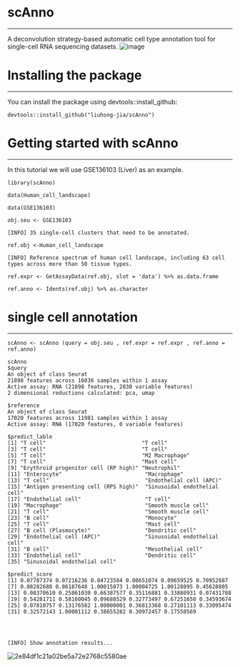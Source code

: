 # scAnno

***

A deconvolution strategy-based automatic cell type annotation tool for single-cell RNA sequencing datasets.
![image](https://user-images.githubusercontent.com/115637576/199387392-3d66fb26-e3d3-43c9-9378-04f541600e3f.png)


# Installing the package

***

You can install the package using devtools::install_github:

    devtools::install_github("liuhong-jia/scAnno")

# Getting started with scAnno

***

In this tutorial we will use GSE136103 (Liver) as an example.

    library(scAnno)
    
    data(Human_cell_landscape)
    
    data(GSE136103)
    
    obj.seu <- GSE136103
    
    [INFO] 35 single-cell clusters that need to be annotated.
    
    ref.obj <-Human_cell_landscape
    
    [INFO] Reference spectrum of human cell landscape, including 63 cell types across more than 50 tissue types.
    
    ref.expr <- GetAssayData(ref.obj, slot = 'data') %>% as.data.frame
    
    ref.anno <- Idents(ref.obj) %>% as.character

# single cell annotation

***

    scAnno <- scAnno (query = obj.seu , ref.expr = ref.expr , ref.anno = ref.anno)
    
    scAnno
    $query
    An object of class Seurat
    21898 features across 16036 samples within 1 assay
    Active assay: RNA (21898 features, 2830 variable features)
    2 dimensional reductions calculated: pca, umap
    
    $reference
    An object of class Seurat
    17020 features across 11981 samples within 1 assay
    Active assay: RNA (17020 features, 0 variable features)
    
    $predict_lable
    [1] "T cell"                              "T cell"
    [3] "T cell"                              "T cell"
    [5] "T cell"                              "M2 Macrophage"
    [7] "T cell"                              "Mast cell"
    [9] "Erythroid progenitor cell (RP high)" "Neutrophil"
    [11] "Enterocyte"                          "Macrophage"
    [13] "T cell"                              "Endothelial cell (APC)"
    [15] "Antigen presenting cell (RPS high)"  "Sinusoidal endothelial cell"
    [17] "Endothelial cell"                    "T cell"
    [19] "Macrophage"                          "Smooth muscle cell"
    [21] "T cell"                              "Smooth muscle cell"
    [23] "B cell"                              "Monocyte"
    [25] "T cell"                              "Mast cell"
    [27] "B cell (Plasmocyte)"                 "Dendritic cell"
    [29] "Endothelial cell (APC)"              "Sinusoidal endothelial cell"
    [31] "B cell"                              "Mesothelial cell"
    [33] "Endothelial cell"                    "Dendritic cell"
    [35] "Sinusoidal endothelial cell"
    
    $predict_score
    [1] 0.07787374 0.07216236 0.04723584 0.08651074 0.09659525 0.70952887
    [7] 0.08282688 0.86187648 1.00015873 1.00004725 1.00128895 0.45628805
    [13] 0.08370610 0.25861030 0.66387577 0.35116881 0.33880931 0.07431788
    [19] 0.54281711 0.58160045 0.09688529 0.32773497 0.67251650 0.34593674
    [25] 0.07810757 0.13176582 1.00000001 0.36813368 0.27101113 0.33095474
    [31] 0.32572143 1.00001112 0.38655282 0.30972457 0.17550569

   


    [INFO] Show annotation results...
![2e84df1c21a02be5a72e2768c5580ae](https://user-images.githubusercontent.com/115637576/201280348-864beccb-3797-46b4-aa20-4305ec1a9416.png)
